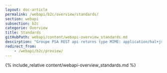 ```yaml
---
layout: doc-article
permalink: /webapi/b2c/overview/standards/
section: webapi
subsection: b2c
categorie: Overview
title: Standards
gitHubPath: webapi/content/webapi-overview_standards.md
descirption: "Groupe PSA REST api returns type MIME: application/hal+json. GeoJson is for geolocation and time format is RFC3339."
redirect_from: 
    - /webapi/b2c/preview/
---
```

{% include_relative content/webapi-overview_standards.md %}